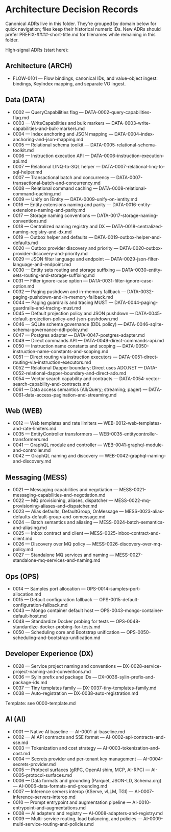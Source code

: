 # Architecture Decision Records

Canonical ADRs live in this folder. They’re grouped by domain below for quick navigation; files keep their historical numeric IDs. New ADRs should prefer PREFIX-####-short-title.md for filenames while remaining in this folder.

High-signal ADRs (start here):

## Architecture (ARCH)

 - FLOW-0101 — Flow bindings, canonical IDs, and value-object ingest: bindings, KeyIndex mapping, and separate VO ingest.

## Data (DATA)

- 0002 — QueryCapabilities flag — DATA-0002-query-capabilities-flag.md
- 0003 — WriteCapabilities and bulk markers — DATA-0003-write-capabilities-and-bulk-markers.md
- 0004 — Index anchoring and JSON mapping — DATA-0004-index-anchoring-and-json-mapping.md
- 0005 — Relational schema toolkit — DATA-0005-relational-schema-toolkit.md
- 0006 — Instruction execution API — DATA-0006-instruction-execution-api.md
- 0007 — Relational LINQ-to-SQL helper — DATA-0007-relational-linq-to-sql-helper.md
- 0007 — Transactional batch and concurrency — DATA-0007-transactional-batch-and-concurrency.md
- 0008 — Relational command caching — DATA-0008-relational-command-caching.md
- 0009 — Unify on IEntity — DATA-0009-unify-on-ientity.md
- 0016 — Entity extensions naming and parity — DATA-0016-entity-extensions-naming-and-parity.md
- 0017 — Storage naming conventions — DATA-0017-storage-naming-conventions.md
- 0018 — Centralized naming registry and DX — DATA-0018-centralized-naming-registry-and-dx.md
- 0019 — Outbox helper and defaults — DATA-0019-outbox-helper-and-defaults.md
- 0020 — Outbox provider discovery and priority — DATA-0020-outbox-provider-discovery-and-priority.md
- 0029 — JSON filter language and endpoint — DATA-0029-json-filter-language-and-endpoint.md
- 0030 — Entity sets routing and storage suffixing — DATA-0030-entity-sets-routing-and-storage-suffixing.md
- 0031 — Filter ignore-case option — DATA-0031-filter-ignore-case-option.md
- 0032 — Paging pushdown and in-memory fallback — DATA-0032-paging-pushdown-and-in-memory-fallback.md
- 0044 — Paging guardrails and tracing MUST — DATA-0044-paging-guardrails-and-tracing-must.md
- 0045 — Default projection policy and JSON pushdown — DATA-0045-default-projection-policy-and-json-pushdown.md
- 0046 — SQLite schema governance (DDL policy) — DATA-0046-sqlite-schema-governance-ddl-policy.md
- 0047 — Postgres adapter — DATA-0047-postgres-adapter.md
- 0049 — Direct commands API — DATA-0049-direct-commands-api.md
- 0050 — Instruction name constants and scoping — DATA-0050-instruction-name-constants-and-scoping.md
- 0051 — Direct routing via instruction executors — DATA-0051-direct-routing-via-instruction-executors.md
- 0052 — Relational Dapper boundary; Direct uses ADO.NET — DATA-0052-relational-dapper-boundary-and-direct-ado.md
- 0054 — Vector search capability and contracts — DATA-0054-vector-search-capability-and-contracts.md
- 0061 — Data access semantics (All/Query; streaming; pager) — DATA-0061-data-access-pagination-and-streaming.md

## Web (WEB)

- 0012 — Web templates and rate limiters — WEB-0012-web-templates-and-rate-limiters.md
- 0035 — EntityController transformers — WEB-0035-entitycontroller-transformers.md
- 0041 — GraphQL module and controller — WEB-0041-graphql-module-and-controller.md
- 0042 — GraphQL naming and discovery — WEB-0042-graphql-naming-and-discovery.md

## Messaging (MESS)

- 0021 — Messaging capabilities and negotiation — MESS-0021-messaging-capabilities-and-negotiation.md
- 0022 — MQ provisioning, aliases, dispatcher — MESS-0022-mq-provisioning-aliases-and-dispatcher.md
- 0023 — Alias defaults, DefaultGroup, OnMessage — MESS-0023-alias-defaults-default-group-and-onmessage.md
- 0024 — Batch semantics and aliasing — MESS-0024-batch-semantics-and-aliasing.md
- 0025 — Inbox contract and client — MESS-0025-inbox-contract-and-client.md
- 0026 — Discovery over MQ policy — MESS-0026-discovery-over-mq-policy.md
- 0027 — Standalone MQ services and naming — MESS-0027-standalone-mq-services-and-naming.md

## Ops (OPS)

- 0014 — Samples port allocation — OPS-0014-samples-port-allocation.md
- 0015 — Default configuration fallback — OPS-0015-default-configuration-fallback.md
- 0043 — Mongo container default host — OPS-0043-mongo-container-default-host.md
- 0048 — Standardize Docker probing for tests — OPS-0048-standardize-docker-probing-for-tests.md
- 0050 — Scheduling core and Bootstrap unification — OPS-0050-scheduling-and-bootstrap-unification.md

## Developer Experience (DX)

- 0028 — Service project naming and conventions — DX-0028-service-project-naming-and-conventions.md
- 0036 — Sylin prefix and package IDs — DX-0036-sylin-prefix-and-package-ids.md
- 0037 — Tiny templates family — DX-0037-tiny-templates-family.md
- 0038 — Auto-registration — DX-0038-auto-registration.md

Template: see 0000-template.md

## AI (AI)

- 0001 — Native AI baseline — AI-0001-ai-baseline.md
- 0002 — AI API contracts and SSE format — AI-0002-api-contracts-and-sse.md
- 0003 — Tokenization and cost strategy — AI-0003-tokenization-and-cost.md
- 0004 — Secrets provider and per-tenant key management — AI-0004-secrets-provider.md
- 0005 — Protocol surfaces (gRPC, OpenAI shim, MCP, AI-RPC) — AI-0005-protocol-surfaces.md
- 0006 — Data formats and grounding (Parquet, JSON-LD, Schema.org) — AI-0006-data-formats-and-grounding.md
- 0007 — Inference servers interop (KServe, vLLM, TGI) — AI-0007-inference-servers-interop.md
- 0010 — Prompt entrypoint and augmentation pipeline — AI-0010-entrypoint-and-augmentations.md
- 0008 — AI adapters and registry — AI-0008-adapters-and-registry.md
- 0009 — Multi-service routing, load balancing, and policies — AI-0009-multi-service-routing-and-policies.md
